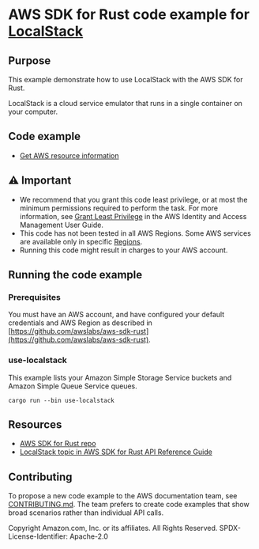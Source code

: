 # AWS SDK for Rust code example for [LocalStack](https://github.com/localstack/localstack)

## Purpose

This example demonstrate how to use LocalStack with the AWS SDK for Rust.

LocalStack is a cloud service emulator that runs in a single container on your computer.

## Code example

-   [Get AWS resource information](src/bin/use-localstack.rs)

## ⚠ Important

-   We recommend that you grant this code least privilege,
    or at most the minimum permissions required to perform the task.
    For more information, see
    [Grant Least Privilege](https://docs.aws.amazon.com/IAM/latest/UserGuide/best-practices.html#grant-least-privilege)
    in the AWS Identity and Access Management User Guide.
-   This code has not been tested in all AWS Regions.
    Some AWS services are available only in specific
    [Regions](https://aws.amazon.com/about-aws/global-infrastructure/regional-product-services).
-   Running this code might result in charges to your AWS account.

## Running the code example

### Prerequisites

You must have an AWS account, and have configured your default credentials and AWS Region as described in [https://github.com/awslabs/aws-sdk-rust](https://github.com/awslabs/aws-sdk-rust).

### use-localstack

This example lists your Amazon Simple Storage Service buckets and Amazon Simple Queue Service queues.

`cargo run --bin use-localstack`

## Resources

-   [AWS SDK for Rust repo](https://github.com/awslabs/aws-sdk-rust)
-   [LocalStack topic in AWS SDK for Rust API Reference Guide](https://docs.aws.amazon.com/sdk-for-rust/latest/dg/localstack.html)

## Contributing

To propose a new code example to the AWS documentation team,
see [CONTRIBUTING.md](https://github.com/picante-io/aws-doc-sdk-examples/blob/master/CONTRIBUTING.md).
The team prefers to create code examples that show broad scenarios rather than individual API calls.

Copyright Amazon.com, Inc. or its affiliates. All Rights Reserved. SPDX-License-Identifier: Apache-2.0
